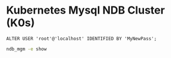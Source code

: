 # Kubernetes Mysql NDB Cluster (K0s)

~~~ mysql
ALTER USER 'root'@'localhost' IDENTIFIED BY 'MyNewPass';
~~~

~~~ bash
ndb_mgm -e show
~~~
